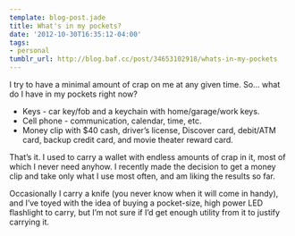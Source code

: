 ```yaml
---
template: blog-post.jade
title: What's in my pockets?
date: '2012-10-30T16:35:12-04:00'
tags:
- personal
tumblr_url: http://blog.baf.cc/post/34653102918/whats-in-my-pockets
---
```

I try to have a minimal amount of crap on me at any given time. So… what do I have in my pockets right now?

* Keys - car key/fob and a keychain with home/garage/work keys.
* Cell phone - communication, calendar, time, etc.
* Money clip with $40 cash, driver’s license, Discover card, debit/ATM card, backup credit card, and movie theater reward card.

That’s it. I used to carry a wallet with endless amounts of crap in it, most of which I never need anyhow. I recently made the decision to get a money clip and take only what I use most often, and am liking the results so far.

Occasionally I carry a knife (you never know when it will come in handy), and I’ve toyed with the idea of buying a pocket-size, high power LED flashlight to carry, but I’m not sure if I’d get enough utility from it to justify carrying it.
